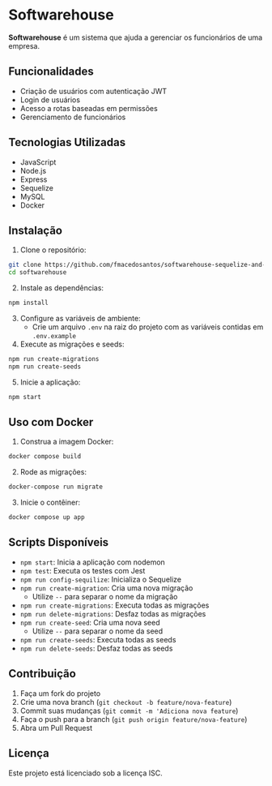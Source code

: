 # Softwarehouse

**Softwarehouse** é um sistema que ajuda a gerenciar os funcionários de uma empresa. 

## Funcionalidades

- Criação de usuários com autenticação JWT
- Login de usuários
- Acesso a rotas baseadas em permissões
- Gerenciamento de funcionários

## Tecnologias Utilizadas

- JavaScript
- Node.js
- Express
- Sequelize
- MySQL
- Docker

## Instalação

1. Clone o repositório:
```sh
git clone https://github.com/fmacedosantos/softwarehouse-sequelize-and-automatic-tests.git
cd softwarehouse
```
2. Instale as dependências:
```sh
npm install
```
3. Configure as variáveis de ambiente:
    - Crie um arquivo `.env` na raiz do projeto com as variáveis contidas em `.env.example`
4. Execute as migrações e seeds:
```sh
npm run create-migrations
npm run create-seeds
```
5. Inicie a aplicação:
```sh
npm start
```

## Uso com Docker

1. Construa a imagem Docker:
```sh
docker compose build 
```
2. Rode as migrações:
```sh
docker-compose run migrate
```
3. Inicie o contêiner:
```sh
docker compose up app
```

## Scripts Disponíveis

- `npm start`: Inicia a aplicação com nodemon
- `npm test`: Executa os testes com Jest
- `npm run config-sequilize`: Inicializa o Sequelize
- `npm run create-migration`: Cria uma nova migração
    - Utilize `--` para separar o nome da migração
- `npm run create-migrations`: Executa todas as migrações
- `npm run delete-migrations`: Desfaz todas as migrações
- `npm run create-seed`: Cria uma nova seed
    - Utilize `--` para separar o nome da seed
- `npm run create-seeds`: Executa todas as seeds
- `npm run delete-seeds`: Desfaz todas as seeds

## Contribuição

1. Faça um fork do projeto
2. Crie uma nova branch (`git checkout -b feature/nova-feature`)
3. Commit suas mudanças (`git commit -m 'Adiciona nova feature`)
4. Faça o push para a branch (`git push origin feature/nova-feature`)
5. Abra um Pull Request

## Licença

Este projeto está licenciado sob a licença ISC. 